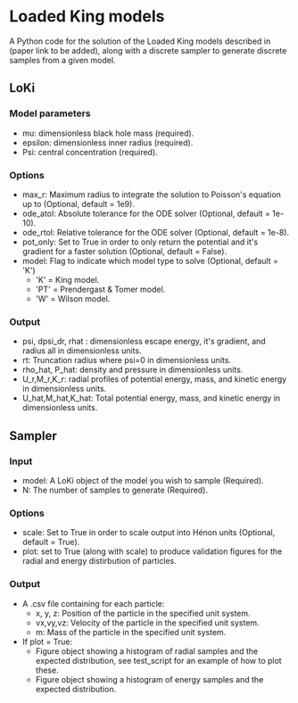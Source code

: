 # Loaded King models
A Python code for the solution of the Loaded King models described in (paper link to be added), along with a discrete sampler to generate discrete samples from a given model.

## LoKi

### Model parameters
- mu: dimensionless black hole mass (required).
- epsilon: dimensionless inner radius (required).
- Psi: central concentration (required).

### Options
- max_r: Maximum radius to integrate the solution to Poisson's equation up to (Optional, default = 1e9).
- ode_atol: Absolute tolerance for the ODE solver (Optional, default = 1e-10).
- ode_rtol: Relative tolerance for the ODE solver (Optional, default = 1e-8).
- pot_only: Set to True in order to only return the potential and it's gradient for a faster solution (Optional, default = False).
- model: Flag to indicate which model type to solve (Optional, default = 'K')
  - 'K' = King model.
  - 'PT' = Prendergast & Tomer model.
  - 'W' = Wilson model.

### Output
- psi, dpsi_dr, rhat : dimensionless escape energy, it's gradient, and radius all in dimensionless units.
- rt: Truncation radius where psi=0 in dimensionless units.
- rho_hat, P_hat: density and pressure in dimensionless units.
- U_r,M_r,K_r: radial profiles of potential energy, mass, and kinetic energy in dimensionless units.
- U_hat,M_hat,K_hat: Total potential energy, mass, and kinetic energy in dimensionless units.
## Sampler

### Input

- model: A LoKi object of the model you wish to sample (Required).
- N: The number of samples to generate (Required).

### Options
- scale: Set to True in order to scale output into Hénon units (Optional, default = True).
- plot: set to True (along with scale) to produce validation figures for the radial and energy distirbution of particles.

### Output
- A .csv file containing for each particle:
  - x, y, z: Position of the particle in the specified unit system.
  - vx,vy,vz: Velocity of the particle in the specified unit system.
  - m: Mass of the particle in the specified unit system.
- If plot = True:
  - Figure object showing a histogram of radial samples and the expected distribution, see test_script for an example of how to plot these.
  - Figure object showing a histogram of energy samples and the expected distribution.
